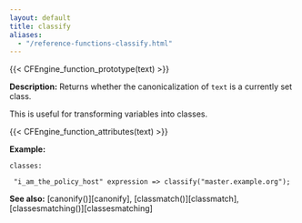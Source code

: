 ```yaml
---
layout: default
title: classify
aliases:
  - "/reference-functions-classify.html"
---
```


{{< CFEngine_function_prototype(text) >}}

**Description:** Returns whether the canonicalization of `text` is a currently
set class.

This is useful for transforming variables into classes.

{{< CFEngine_function_attributes(text) >}}

**Example:**

```cf3
classes:

 "i_am_the_policy_host" expression => classify("master.example.org");
```

**See also:** [canonify()][canonify], [classmatch()][classmatch], [classesmatching()][classesmatching]

